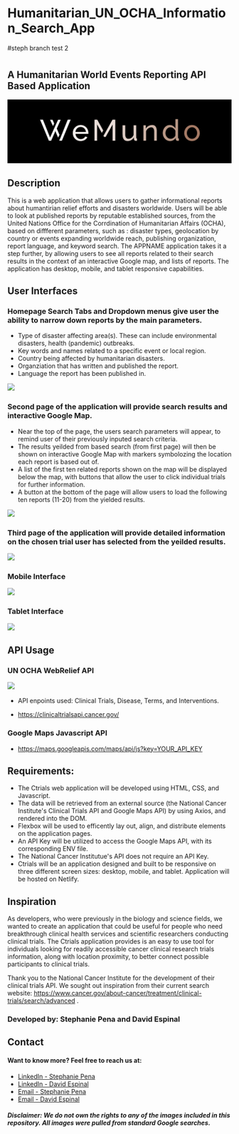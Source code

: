 # Humanitarian_UN_OCHA_Information_Search_App

#steph branch test 2

#

## A Humanitarian World Events Reporting API Based Application

![](./WeMundoBanner.png)

## Description

This is a web application that allows users to gather informational reports about humantirian relief efforts and disasters worldwide. Users will be able to look at published reports by reputable established sources, from the United Nations Office for the Corrdination of Humanitarian Affairs (OCHA), based on diffferent parameters, such as : disaster types, geolocation by country or events expanding worldwide reach, publishing organization, report language, and keyword search. The APPNAME application takes it a step further, by allowing users to see all reports related to their search results in the context of an interactive Google map, and lists of reports. The application has desktop, mobile, and tablet responsive capabilities.

## User Interfaces

### Homepage Search Tabs and Dropdown menus give user the ability to narrow down reports by the main parameters.

- Type of disaster affecting area(s). These can include environmental disasters, health (pandemic) outbreaks.
- Key words and names related to a specific event or local region.
- Country being affected by humanitarian disasters.
- Organziation that has written and published the report.
- Language the report has been published in.

![](./cancer_app_Desktop_page_1_correct.png)

### Second page of the application will provide search results and interactive Google Map.

- Near the top of the page, the users search parameters will appear, to remind user of their previously inputed search criteria.
- The results yeilded from based search (from first page) will then be shown on interactive Google Map with markers symbolozing the location each report is based out of.
- A list of the first ten related reports shown on the map will be displayed below the map, with buttons that allow the user to click individual trials for further information.
- A button at the bottom of the page will allow users to load the following ten reports (11-20) from the yielded results.

![](./cancer_app_Desktop_page_2.png)

### Third page of the application will provide detailed information on the chosen trial user has selected from the yeilded results.

![](./cancer_app_Desktop_page_3.png)

### Mobile Interface

![](./cancer_app_iPhone8_mobile_correct.png)

### Tablet Interface

![](./cancer_app_tablet_correct.png)

## API Usage

### UN OCHA WebRelief API

![](./NCI_API.png)

- API enpoints used: Clinical Trials, Disease, Terms, and Interventions.

- https://clinicaltrialsapi.cancer.gov/

### Google Maps Javascript API

- https://maps.googleapis.com/maps/api/js?key=YOUR_API_KEY

## Requirements:

- The Ctrials web application will be developed using HTML, CSS, and Javascript.
- The data will be retrieved from an external source (the National Cancer Institute's Clinical Trials API and Google Maps API) by using Axios, and rendered into the DOM.
- Flexbox will be used to efficently lay out, align, and distribute elements on the application pages.
- An API Key will be utilized to access the Google Maps API, with its corresponding ENV file.
- The National Cancer Institutue's API does not require an API Key.
- Ctrials will be an application designed and built to be responsive on three different screen sizes: desktop, mobile, and tablet. Application will be hosted on Netlify.

## Inspiration

As developers, who were previously in the biology and science fields, we wanted to create an application that could be useful for people who need breakthrough clinical health services and scientific researchers conducting clinical trials. The Ctrials application provides is an easy to use tool for individuals looking for readily accessible cancer clinical research trials information, along with location proximity, to better connect possible participants to clinical trials.

Thank you to the National Cancer Institute for the development of their clinical trials API. We sought out inspiration from their current search website: https://www.cancer.gov/about-cancer/treatment/clinical-trials/search/advanced .

### Developed by: Stephanie Pena and David Espinal

## Contact

#### Want to know more? Feel free to reach us at:

- [LinkedIn - Stephanie Pena](https://www.linkedin.com/in/stephanie-a-pe%C3%B1a-1132bb16a/)
- [LinkedIn - David Espinal](https://www.linkedin.com/in/david-espinal-28b91a1b7/)
- [Email - Stephanie Pena](mailto:stephp23@gmail.com)
- [Email - David Espinal](despinal0425@gmail.com)

##### Disclaimer: We do not own the rights to any of the images included in this repository. All images were pulled from standard Google searches.

